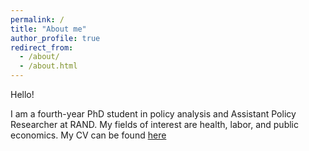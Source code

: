 ```yaml
---
permalink: /
title: "About me"
author_profile: true
redirect_from: 
  - /about/
  - /about.html
---
```


Hello! 

I am a fourth-year PhD student in policy analysis and Assistant Policy Researcher at RAND. My fields of interest are health, labor, and public economics.
My CV can be found [here](https://drive.google.com/file/d/1QJwFL_ya6Ieqk-3Gj-Jcaj_2S6rVbnaJ/view?usp=sharing)
